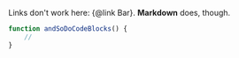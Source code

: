 
Links don't work here: {@link Bar}. **Markdown** does, though.

```ts
function andSoDoCodeBlocks() {
	//
}
```
